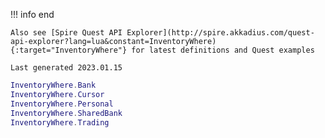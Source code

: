 !!! info end

    Also see [Spire Quest API Explorer](http://spire.akkadius.com/quest-api-explorer?lang=lua&constant=InventoryWhere){:target="InventoryWhere"} for latest definitions and Quest examples

    Last generated 2023.01.15

``` lua
InventoryWhere.Bank
InventoryWhere.Cursor
InventoryWhere.Personal
InventoryWhere.SharedBank
InventoryWhere.Trading

```
